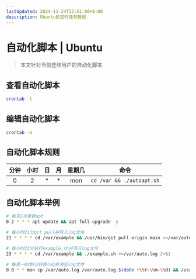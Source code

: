 ```yaml
---
lastUpdated: 2024-11-24T12:51:00+8:00
description: Ubuntu的定时任务教程
---
```


# 自动化脚本 | Ubuntu

> 本文针对当前登陆用户的自动化脚本

## 查看自动化脚本

```bash
crontab -l
```

## 编辑自动化脚本

```bash
crontab -e
```

## 自动化脚本规则

| 分钟  | 小时  |  日   |  月   | 星期几 |             命令              |
| :---: | :---: | :---: | :---: | :----: | :---------------------------: |
|   0   |   2   |   *   |   *   |  mon   | `cd /var && ./autoapt.sh` |

## 自动化脚本举例

```sh
# 每天2点更新apt
0 2 * * * apt update && apt full-upgrade -y

# 每小时21分git pull并写入log文件
21 * * * * cd /var/example && /usr/bin/git pull origin main >>/var/auto.log 2>&1

# 每小时23分执行example.sh并写入log文件
23 * * * * cd /var/example && ./example.sh >>/var/auto.log 2>&1

# 每周一0时0分转移log并清空log文件
0 0 * * mon cp /var/auto.log /var/auto.log.$(date +\%Y-\%m-\%d) && /usr/bin/truncate -s 0 /var/auto.log
```
